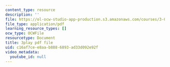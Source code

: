 ```yaml
---
content_type: resource
description: ''
file: https://ol-ocw-studio-app-production.s3.amazonaws.com/courses/3-091-introduction-to-solid-state-chemistry-fall-2018/c16af7cee8aab8886893ad33d092e92f_LV3l9yqJwio.pdf
file_type: application/pdf
learning_resource_types: []
ocw_type: OCWFile
resourcetype: Document
title: 3play pdf file
uid: c16af7ce-e8aa-b888-6893-ad33d092e92f
video_metadata:
  youtube_id: null
---
```

